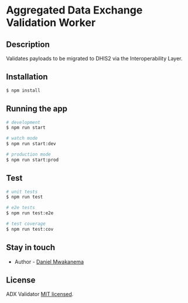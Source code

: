 # Aggregated Data Exchange Validation Worker

## Description

Validates payloads to be migrated to DHIS2 via the Interoperability Layer.

## Installation

```bash
$ npm install
```

## Running the app

```bash
# development
$ npm run start

# watch mode
$ npm run start:dev

# production mode
$ npm run start:prod
```

## Test

```bash
# unit tests
$ npm run test

# e2e tests
$ npm run test:e2e

# test coverage
$ npm run test:cov
```

## Stay in touch

- Author - [Daniel Mwakanema](https://www.github.com/danielmwakanema)

## License

ADX Validator [MIT licensed](LICENSE).
